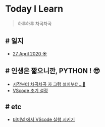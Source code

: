 # Today I Learn

>하루하루 차곡차곡 

## # 일지
- [27 April 2020 ☀️](/record/27April2020.md)

## # 인생은 짧으니깐,   PYTHON ! 😎
- [시작부터 차곡차곡 자 그럼 설치부터...🧩](/python/downloads.md)
- [VScode 초기 설정](/python/setting.md)

## # etc
- [터미널 에서 VScode 실행 시키기](/etc/openvscode.md)

